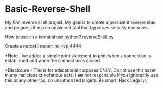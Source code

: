 # Basic-Reverse-Shell
My first reverse shell project. My goal is to create a persistent reverse shell and progress it into an advanced tool that bypasses security measures.

How to use:
in a terminal use python3 reverseShell.py

Create a netcat listener:
nc -lvp 4444

*Note - Ive added a simple print statement to print when a connection is established and when the connection is closed. 

*Disclosure - This is for educational purposes ONLY. Do not use this asset in any malicious or nefarious acts. I am not responsible if you ignorantly use this or any other tool on unauthorized targets. Be smart, Hack Legally!. 
